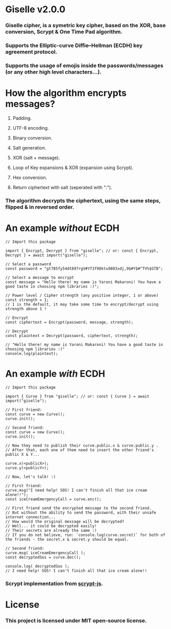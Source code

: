
# Giselle v2.0.0

### Giselle cipher, is a symetric key cipher, based on the XOR, base conversion, Scrypt & One Time Pad algorithm.

### Supports the Elliptic-curve Diffie–Hellman (ECDH) key agreement protocol.

### Supports the usage of emojis inside the passwords/messages (or any other high level characters...).

# How the algorithm encrypts messages?

1. Padding.

2. UTF-8 encoding.

3. Binary conversion.

4. Salt generation.

5. XOR (salt + message).

6. Loop of Key expansions & XOR (expansion using Scrypt).

7. Hex conversion.

7. Return ciphertext with salt (seperated with ":").

### The algorithm decrypts the ciphertext, using the same steps, flipped & in reversed order.

# An example *without* ECDH

```
// Import this package

import { Encrypt, Decrypt } from "giselle"; // or: const { Encrypt, Decrypt } = await import("giselle");

// Select a password
const password = "gt785fy54dt897rgV#Yf3f98ktu9803xdj,9$#Y$#^TV%$GTB";

// Select a message to encrypt
const message = "Hello there! my name is Yaroni Makaroni! You have a good taste in choosing npm libraries :)";

// Power level / Cipher strength (any positive integer, 1 or above)
const strength = 1;
// 1 is the default, it may take some time to encrypt/decrypt using strength above 1 !

// Encrypt
const ciphertext = Encrypt(password, message, strength);

// Decrypt
const plaintext = Decrypt(password, ciphertext, strength);

// "Hello there! my name is Yaroni Makaroni! You have a good taste in choosing npm libraries :)"
console.log(plaintext);
```

# An example *with* ECDH

```
// Import this package

import { Curve } from "giselle"; // or: const { Curve } = await import("giselle");

// First friend:
const curve = new Curve();
curve.init();

// Second friend:
const curve = new Curve();
curve.init();

// Now they need to publish their curve.public.x & curve.public.y .
// After that, each one of them need to insert the other friend's public X & Y...

curve.x(<publicX>);
curve.y(<publicY>);

// Now, let's talk! :)

// First friend:
curve.msg("I need help! SOS! I can't finish all that ice cream alone!!");
const iceCreamEmergencyCall = curve.enc();

// First friend send the encrypted message to the second friend.
// But without the ability to send the password, with their unsafe internet connection...
// How would the original message will be decrypted?
// Well... it could be decrypted easily!
// Their secrets are already the same :)
// If you do not believe, run: `console.log(curve.secret)` for both of the friends - the secret.x & secret.y should be equal.

// Second friend:
curve.msg( iceCreamEmergencyCall );
const decryptedSos = curve.dec();

console.log( decryptedSos );
// I need help! SOS! I can't finish all that ice cream alone!!

```

### Scrypt implementation from [scrypt-js](http://npmjs.com/package/scrypt-js).

# License

### This project is licensed under MIT open-source license.
